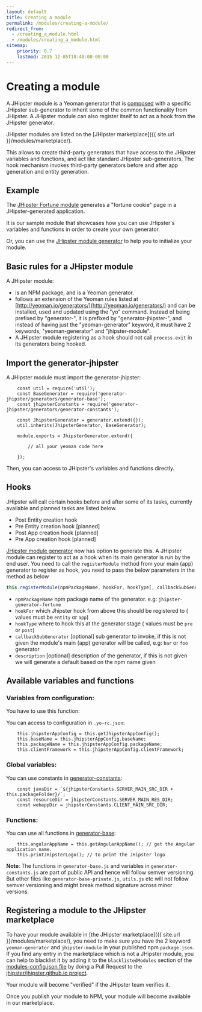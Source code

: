 ```yaml
---
layout: default
title: Creating a module
permalink: /modules/creating-a-module/
redirect_from:
  - /creating_a_module.html
  - /modules/creating_a_module.html
sitemap:
    priority: 0.7
    lastmod: 2015-12-05T18:40:00-00:00
---
```


# <i class="fa fa-cube"></i> Creating a module

A JHipster module is a Yeoman generator that is [composed](http://yeoman.io/authoring/composability.html) with a specific JHipster sub-generator to inherit some of the common functionality from JHipster. A JHipster module can also register itself to act as a hook from the JHipster generator.

JHipster modules are listed on the [JHipster marketplace]({{ site.url }}/modules/marketplace/).

This allows to create third-party generators that have access to the JHipster variables and functions, and act like standard JHipster sub-generators.
The hook mechanism invokes third-party generators before and after app generation and entity generation.

## Example

The [JHipster Fortune module](https://github.com/jdubois/generator-jhipster-fortune) generates a "fortune cookie" page in a JHipster-generated application.

It is our sample module that showcases how you can use JHipster's variables and functions in order to create your own generator.

Or, you can use the [JHipster module generator](https://github.com/jhipster/generator-jhipster-module) to help you to initialize your module.

## Basic rules for a JHipster module

A JHipster module:

- is an NPM package, and is a Yeoman generator.
- follows an extension of the Yeoman rules listed at [http://yeoman.io/generators/](http://yeoman.io/generators/) and can be installed, used and updated using the "yo" command. Instead of being prefixed by "generator-", it is prefixed by "generator-jhipster-", and instead of having just the "yeoman-generator" keyword, it must have 2 keywords, "yeoman-generator" and "jhipster-module".
- A JHipster module registering as a hook should not call `process.exit` in its generators being hooked.

## Import the generator-jhipster

A JHipster module must import the generator-jhipster:

```
    const util = require('util');
    const BaseGenerator = require('generator-jhipster/generators/generator-base');
    const jhipsterConstants = require('generator-jhipster/generators/generator-constants');

    const JhipsterGenerator = generator.extend({});
    util.inherits(JhipsterGenerator, BaseGenerator);

    module.exports = JhipsterGenerator.extend({

        // all your yeoman code here

    });
```

Then, you can access to JHipster's variables and functions directly.

## Hooks

JHipster will call certain hooks before and after some of its tasks, currently available and planned tasks are listed below.

- Post Entity creation hook
- Pre Entity creation hook [planned]
- Post App creation hook [planned]
- Pre App creation hook [planned]

[JHipster module generator](https://github.com/jhipster/generator-jhipster-module) now has option to generate this.
A JHipster module can register to act as a hook when its main generator is run by the end user. You need to call the `registerModule` method from your main (app) generator to register as hook, you need to pass the below parameters in the method as below

```javascript
this.registerModule(npmPackageName, hookFor, hookType[, callbackSubGenerator[, description]])
```

- `npmPackageName` npm package name of the generator. e.g: `jhipster-generator-fortune`
- `hookFor` which Jhipster hook from above this should be registered to ( values must be `entity` or `app`)
- `hookType` where to hook this at the generator stage ( values must be `pre` or `post`)
- `callbackSubGenerator` [optional] sub generator to invoke, if this is not given the module's main (app) generator will be called, e.g: `bar` or `foo` generator
- `description` [optional] description of the generator, if this is not given we will generate a default based on the npm name given

## Available variables and functions

### Variables from configuration:

You have to use this function:

You can access to configuration in `.yo-rc.json`:

```
    this.jhipsterAppConfig = this.getJhipsterAppConfig();
    this.baseName = this.jhipsterAppConfig.baseName;
    this.packageName = this.jhipsterAppConfig.packageName;
    this.clientFramework = this.jhipsterAppConfig.clientFramework;
```

### Global variables:

You can use constants in [generator-constants](https://github.com/jhipster/generator-jhipster/blob/master/generators/generator-constants.js):

```
    const javaDir = `${jhipsterConstants.SERVER_MAIN_SRC_DIR + this.packageFolder}/`;
    const resourceDir = jhipsterConstants.SERVER_MAIN_RES_DIR;
    const webappDir = jhipsterConstants.CLIENT_MAIN_SRC_DIR;
```

### Functions:

You can use all functions in [generator-base](https://github.com/jhipster/generator-jhipster/blob/master/generators/generator-base.js):

```
    this.angularAppName = this.getAngularAppName(); // get the Angular application name.
    this.printJHipsterLogo(); // to print the JHipster logo
```

**Note**: The functions in `generator-base.js` and variables in `generator-constants.js` are part of public API and hence will follow semver versioning. But other files like `generator-base-private.js`, `utils.js` etc will not follow semver versioning and might break method signature across minor versions.

## Registering a module to the JHipster marketplace

To have your module available in [the JHipster marketplace]({{ site.url }}/modules/marketplace/), you need to make sure you have the 2 keyword `yeoman-generator` and `jhipster-module` in your published npm `package.json`.
If you find any entry in the marketplace which is not a JHipster module, you can help to blacklist it by adding it to the `blacklistedModules` section of the [modules-config.json file](https://github.com/jhipster/jhipster.github.io/blob/master/modules/marketplace/data/modules-config.json) by doing a Pull Request to the [jhipster/jhipster.github.io project](https://github.com/jhipster/jhipster.github.io).

Your module will become "verified" if the JHipster team verifies it.

Once you publish your module to NPM, your module will become available in our marketplace.
